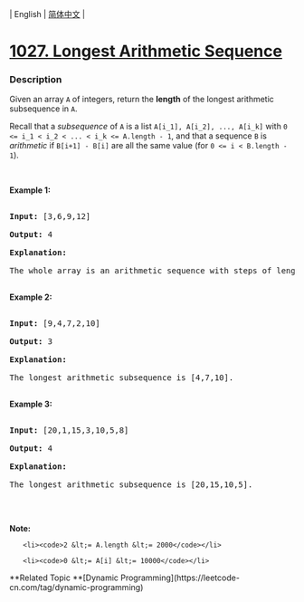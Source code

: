 | English | [简体中文](README.md) |

# [1027. Longest Arithmetic Sequence](https://leetcode-cn.com/problems/longest-arithmetic-sequence)
 ### Description
<p>Given an array <code>A</code> of integers, return the <strong>length</strong> of the longest arithmetic subsequence in <code>A</code>.</p>

<p>Recall that a <em>subsequence</em> of <code>A</code> is a list <code>A[i_1], A[i_2], ..., A[i_k]</code> with <code>0 &lt;= i_1 &lt; i_2 &lt; ... &lt; i_k &lt;= A.length - 1</code>, and that a sequence <code>B</code>&nbsp;is <em>arithmetic</em> if <code>B[i+1] - B[i]</code> are all the same value (for <code>0 &lt;= i &lt; B.length - 1</code>).</p>

<p>&nbsp;</p>

<p><strong>Example 1:</strong></p>

<pre>
<strong>Input: </strong><span id="example-input-1-1">[3,6,9,12]</span>
<strong>Output: </strong><span id="example-output-1">4</span>
<strong>Explanation: </strong>
The whole array is an arithmetic sequence with steps of length = 3.
</pre>

<div>
<p><strong>Example 2:</strong></p>

<pre>
<strong>Input: </strong><span id="example-input-2-1">[9,4,7,2,10]</span>
<strong>Output: </strong><span id="example-output-2">3</span>
<strong>Explanation: </strong>
The longest arithmetic subsequence is [4,7,10].
</pre>

<div>
<p><strong>Example 3:</strong></p>

<pre>
<strong>Input: </strong><span id="example-input-3-1">[20,1,15,3,10,5,8]</span>
<strong>Output: </strong><span id="example-output-3">4</span>
<strong>Explanation: </strong>
The longest arithmetic subsequence is [20,15,10,5].
</pre>
</div>

<p>&nbsp;</p>

<p><strong>Note:</strong></p>

<ol>
	<li><code>2 &lt;= A.length &lt;= 2000</code></li>
	<li><code>0 &lt;= A[i] &lt;= 10000</code></li>
</ol>
</div>
**Related Topic	**[Dynamic Programming](https://leetcode-cn.com/tag/dynamic-programming) 